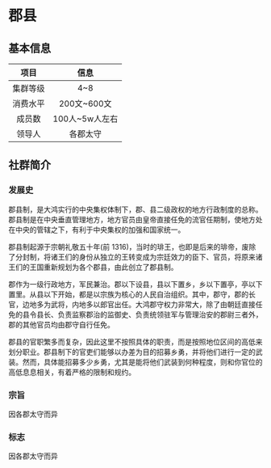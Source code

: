 # 郡县

## 基本信息

项目|信息
:--:|:--:
集群等级|4~8
消费水平|200文~600文
成员数|100人~5w人左右
领导人|各郡太守

## 社群简介

### 发展史

郡县制，是大鸿实行的中央集权体制下，郡、县二级政权的地方行政制度的总称。郡县制是在中央垂直管理地方，地方官员由皇帝直接任免的流官任期制，使地方处在中央的管辖之下，有利于中央集权的加强和国家统一。

郡县制起源于宗朝礼敬五十年(前 1316)，当时的琲王，也即是后来的琲帝，废除了分封制，将诸王们的身份从独立的王转变成为宗廷效力的臣下、官员，将原来诸王们的王国重新规划为各个郡县，由此创立了郡县制。

郡作为一级行政地方，军民兼治。郡以下设县，县以下置乡，乡以下置亭，亭以下置里。从县以下开始，都是以宗族为核心的人民自治组织。其中，郡守，郡的长官，边地多为武将，内地多以郎官出任。大鸿郡守权力非常大，除了由朝廷直接任免的县令县长、负责监察郡治的监御史、负责统领驻军与管理治安的郡尉三者外，郡的其他官员均由郡守自行任免。

郡县的官职繁多而复杂，因此这里不按照具体的职责，而是按照地位区间的高低来划分职业。郡县制下的官吏们能够以办差为目的招募乡勇，并将他们进行一定的武装。然而，具体能招募多少乡勇，尤其是能将他们武装到何种程度，则和你官位的高低息息相关，有着严格的限制和规约。

### 宗旨

因各郡太守而异

### 标志

因各郡太守而异